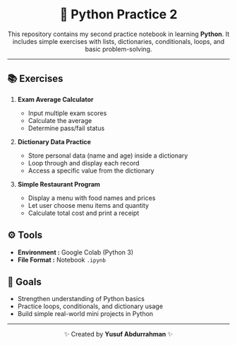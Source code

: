 <h1 align="center">🐍 Python Practice 2</h1>

<p align="center">
This repository contains my second practice notebook in learning <b>Python</b>.  
It includes simple exercises with lists, dictionaries, conditionals, loops, and basic problem-solving.
</p>

---

## 📚 Exercises
1. **Exam Average Calculator**  
   - Input multiple exam scores  
   - Calculate the average  
   - Determine pass/fail status  

2. **Dictionary Data Practice**  
   - Store personal data (name and age) inside a dictionary  
   - Loop through and display each record  
   - Access a specific value from the dictionary  

3. **Simple Restaurant Program**  
   - Display a menu with food names and prices  
   - Let user choose menu items and quantity  
   - Calculate total cost and print a receipt  

## ⚙️ Tools
- **Environment :** Google Colab (Python 3)  
- **File Format :** Notebook `.ipynb`  

## 🚀 Goals
- Strengthen understanding of Python basics  
- Practice loops, conditionals, and dictionary usage  
- Build simple real-world mini projects in Python  

---

<p align="center">✨ Created by <b>Yusuf Abdurrahman</b> ✨</p>
